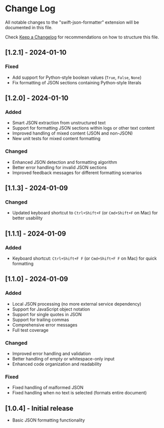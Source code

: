# Change Log

All notable changes to the "swift-json-formatter" extension will be documented in this file.

Check [Keep a Changelog](http://keepachangelog.com/) for recommendations on how to structure this file.

## [1.2.1] - 2024-01-10

### Fixed
- Add support for Python-style boolean values (`True`, `False`, `None`)
- Fix formatting of JSON sections containing Python-style literals

## [1.2.0] - 2024-01-10

### Added
- Smart JSON extraction from unstructured text
- Support for formatting JSON sections within logs or other text content
- Improved handling of mixed content (JSON and non-JSON)
- New unit tests for mixed content formatting

### Changed
- Enhanced JSON detection and formatting algorithm
- Better error handling for invalid JSON sections
- Improved feedback messages for different formatting scenarios

## [1.1.3] - 2024-01-09

### Changed
- Updated keyboard shortcut to `Ctrl+Shift+F` (or `Cmd+Shift+F` on Mac) for better usability

## [1.1.1] - 2024-01-09

### Added
- Keyboard shortcut: `Ctrl+Shift+F F` (or `Cmd+Shift+F F` on Mac) for quick formatting

## [1.1.0] - 2024-01-09

### Added
- Local JSON processing (no more external service dependency)
- Support for JavaScript object notation
- Support for single quotes in JSON
- Support for trailing commas
- Comprehensive error messages
- Full test coverage

### Changed
- Improved error handling and validation
- Better handling of empty or whitespace-only input
- Enhanced code organization and readability

### Fixed
- Fixed handling of malformed JSON
- Fixed handling when no text is selected (formats entire document)

## [1.0.4] - Initial release
- Basic JSON formatting functionality